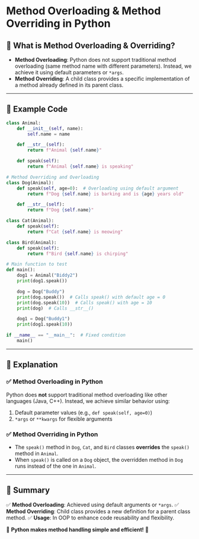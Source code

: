 # Method Overloading & Method Overriding in Python

## 📌 What is Method Overloading & Overriding?
- **Method Overloading**: Python does not support traditional method overloading (same method name with different parameters). Instead, we achieve it using default parameters or `*args`.
- **Method Overriding**: A child class provides a specific implementation of a method already defined in its parent class.

---

## 🔹 Example Code
```python
class Animal:
    def __init__(self, name):
        self.name = name

    def __str__(self):
        return f"Animal {self.name}"

    def speak(self):
        return f"Animal {self.name} is speaking"

# Method Overriding and Overloading
class Dog(Animal):
    def speak(self, age=0):  # Overloading using default argument
        return f"Dog {self.name} is barking and is {age} years old"

    def __str__(self):
        return f"Dog {self.name}"

class Cat(Animal):
    def speak(self):
        return f"Cat {self.name} is meowing"

class Bird(Animal):
    def speak(self):
        return f"Bird {self.name} is chirping"

# Main function to test
def main():
    dog1 = Animal("Biddy2")
    print(dog1.speak())

    dog = Dog("Buddy")
    print(dog.speak())  # Calls speak() with default age = 0
    print(dog.speak(10))  # Calls speak() with age = 10
    print(dog)  # Calls __str__()

    dog1 = Dog("Buddy1")
    print(dog1.speak(10))

if __name__ == "__main__":  # Fixed condition
    main()
```

---

## 🔹 Explanation
### ✅ **Method Overloading in Python**
Python does **not** support traditional method overloading like other languages (Java, C++). Instead, we achieve similar behavior using:
1. Default parameter values (e.g., `def speak(self, age=0)`)
2. `*args` or `**kwargs` for flexible arguments

### ✅ **Method Overriding in Python**
- The `speak()` method in `Dog`, `Cat`, and `Bird` classes **overrides** the `speak()` method in `Animal`.
- When `speak()` is called on a `Dog` object, the overridden method in `Dog` runs instead of the one in `Animal`.

---

## 🚀 Summary
✅ **Method Overloading**: Achieved using default arguments or `*args`.
✅ **Method Overriding**: Child class provides a new definition for a parent class method.
✅ **Usage**: In OOP to enhance code reusability and flexibility.

🐍 **Python makes method handling simple and efficient!** 🚀

